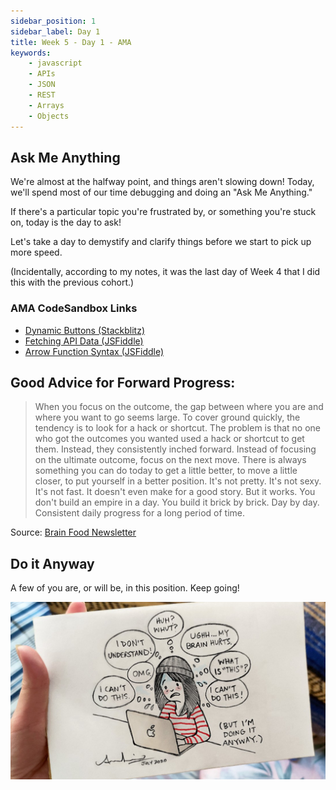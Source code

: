 ```yaml
---
sidebar_position: 1
sidebar_label: Day 1
title: Week 5 - Day 1 - AMA
keywords:
    - javascript
    - APIs
    - JSON
    - REST
    - Arrays
    - Objects
---
```

<!-- markdownlint-disable no-trailing-punctuation -->

## Ask Me Anything

We're almost at the halfway point, and things aren't slowing down! Today, we'll spend most of our time debugging and doing an "Ask Me Anything."

If there's a particular topic you're frustrated by, or something you're stuck on, today is the day to ask!

Let's take a day to demystify and clarify things before we start to pick up more speed.

(Incidentally, according to my notes, it was the last day of Week 4 that I did this with the previous cohort.)

### AMA CodeSandbox Links

* [Dynamic Buttons (Stackblitz)](https://stackblitz.com/edit/vitejs-vite-xhosie)
* [Fetching API Data (JSFiddle)](https://jsfiddle.net/torchcodelab/m8ngzL3v/1/)
* [Arrow Function Syntax (JSFiddle)](https://jsfiddle.net/torchcodelab/xtngmfzo/)

## Good Advice for Forward Progress:

> When you focus on the outcome, the gap between where you are and where you want to go seems large. To cover ground quickly, the tendency is to look for a hack or shortcut.
> The problem is that no one who got the outcomes you wanted used a hack or shortcut to get them. Instead, they consistently inched forward.
> Instead of focusing on the ultimate outcome, focus on the next move. There is always something you can do today to get a little better, to move a little closer, to put yourself in a better position. It's not pretty. It's not sexy. It's not fast. It doesn't even make for a good story. But it works.
> You don't build an empire in a day. You build it brick by brick. Day by day.
> Consistent daily progress for a long period of time.

Source: [Brain Food Newsletter](https://fs.blog/newsletter/)

## Do it Anyway

A few of you are, or will be, in this position. Keep going!

![Do it Anyway](./img/do_it_anyway.jpg)
